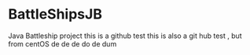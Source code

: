 # BattleShipsJB
Java Battleship project
this is a github test
this is also a git hub test , but from centOS
de de de do de dum

